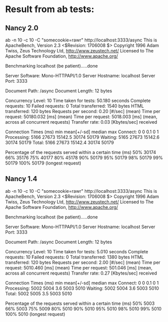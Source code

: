 # Result from ab tests:

## Nancy 2.0
ab -n 10 -c 10 -C "somecookie=rawr" http://localhost:3333/async
This is ApacheBench, Version 2.3 <$Revision: 1706008 $>
Copyright 1996 Adam Twiss, Zeus Technology Ltd, http://www.zeustech.net/
Licensed to The Apache Software Foundation, http://www.apache.org/

Benchmarking localhost (be patient).....done


Server Software:        Mono-HTTPAPI/1.0
Server Hostname:        localhost
Server Port:            3333

Document Path:          /async
Document Length:        12 bytes

Concurrency Level:      10
Time taken for tests:   50.180 seconds
Complete requests:      10
Failed requests:        0
Total transferred:      1540 bytes
HTML transferred:       120 bytes
Requests per second:    0.20 [#/sec] (mean)
Time per request:       50180.032 [ms] (mean)
Time per request:       5018.003 [ms] (mean, across all concurrent requests)
Transfer rate:          0.03 [Kbytes/sec] received

Connection Times (ms)
              min  mean[+/-sd] median   max
Connect:        0    0   0.1      0       1
Processing:  5166 27673 15142.5  30174   50179
Waiting:     5165 27673 15142.6  30174   50179
Total:       5166 27673 15142.4  30174   50179

Percentage of the requests served within a certain time (ms)
  50%  30174
  66%  35176
  75%  40177
  80%  45178
  90%  50179
  95%  50179
  98%  50179
  99%  50179
 100%  50179 (longest request)



## Nancy 1.4
ab -n 10 -c 10 -C "somecookie=rawr" http://localhost:3333/async
This is ApacheBench, Version 2.3 <$Revision: 1706008 $>
Copyright 1996 Adam Twiss, Zeus Technology Ltd, http://www.zeustech.net/
Licensed to The Apache Software Foundation, http://www.apache.org/

Benchmarking localhost (be patient).....done


Server Software:        Mono-HTTPAPI/1.0
Server Hostname:        localhost
Server Port:            3333

Document Path:          /async
Document Length:        12 bytes

Concurrency Level:      10
Time taken for tests:   5.010 seconds
Complete requests:      10
Failed requests:        0
Total transferred:      1380 bytes
HTML transferred:       120 bytes
Requests per second:    2.00 [#/sec] (mean)
Time per request:       5010.460 [ms] (mean)
Time per request:       501.046 [ms] (mean, across all concurrent requests)
Transfer rate:          0.27 [Kbytes/sec] received

Connection Times (ms)
              min  mean[+/-sd] median   max
Connect:        0    0   0.1      0       1
Processing:  5002 5004   3.6   5003    5010
Waiting:     5002 5004   3.6   5003    5010
Total:       5002 5005   3.5   5003    5010

Percentage of the requests served within a certain time (ms)
  50%   5003
  66%   5003
  75%   5009
  80%   5010
  90%   5010
  95%   5010
  98%   5010
  99%   5010
 100%   5010 (longest request)
